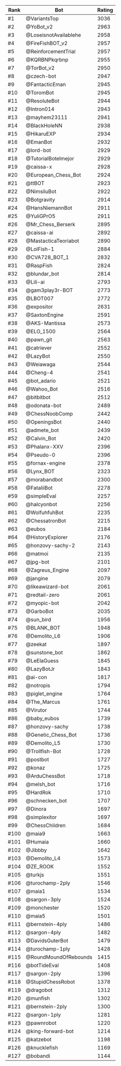 Rank|Bot|Rating
---|---|---
#1|@VariantsTop|3036
#2|@YoBot_v2|2963
#3|@LoseisnotAvailablehe|2958
#4|@FireFishBOT_v2|2957
#5|@ReinforcementTrial|2957
#6|@KQRBNPkqrbnp|2955
#7|@TorBot_v2|2950
#8|@czech-bot|2947
#9|@FantacticEman|2945
#10|@ToromBot|2945
#11|@ResoluteBot|2944
#12|@Intron014|2943
#13|@mayhem23111|2941
#14|@BlackHoleNN|2938
#15|@HikaruEXP|2934
#16|@EmanBot|2932
#17|@lord-bot|2929
#18|@TutorialBotelmejor|2929
#19|@caissa-x|2928
#20|@European_Chess_Bot|2924
#21|@ttBOT|2923
#22|@NimsiluBot|2922
#23|@Botgravity|2914
#24|@HansNiemannBot|2911
#25|@YuliGPrO5|2911
#26|@Mr_Chess_Berserk|2895
#27|@caissa-ai|2892
#28|@MastacticaTeoriabot|2890
#29|@LolFish-1|2884
#30|@CVA728_BOT_1|2832
#31|@RaspFish|2824
#32|@blundar_bot|2814
#33|@Lili-ai|2793
#34|@gam3play3r-BOT|2773
#35|@LBOT007|2772
#36|@expositor|2631
#37|@SaxtonEngine|2591
#38|@AKS-Mantissa|2573
#39|@ELO_1500|2564
#40|@pawn_git|2563
#41|@catriever|2552
#42|@LazyBot|2550
#43|@Weiawaga|2544
#44|@Cheng-4|2541
#45|@bot_adario|2521
#46|@Wahoo_Bot|2516
#47|@bitbitbot|2512
#48|@odonata-bot|2489
#49|@ChessNoobComp|2442
#50|@OpeningsBot|2440
#51|@admete_bot|2439
#52|@Calvin_Bot|2420
#53|@Phalanx-XXV|2396
#54|@Pseudo-0|2396
#55|@fornax-engine|2378
#56|@Lynx_BOT|2323
#57|@morabandbot|2300
#58|@FataliiBot|2278
#59|@simpleEval|2257
#60|@halcyonbot|2256
#61|@WolfuhfuhBot|2235
#62|@ChessatronBot|2215
#63|@eubos|2184
#64|@HistoryExplorer|2176
#65|@honzovy-sachy-2|2143
#66|@matmoi|2135
#67|@jpg-bot|2101
#68|@Zagreus_Engine|2097
#69|@jangine|2079
#70|@likeawizard-bot|2061
#71|@redtail-zero|2061
#72|@myopic-bot|2042
#73|@GarboBot|2035
#74|@sun_bird|1956
#75|@BLANK_BOT|1948
#76|@Demolito_L6|1906
#77|@zeekat|1897
#78|@sunstone_bot|1862
#79|@LeElaGuess|1845
#80|@LazyBotJr|1843
#81|@ai-con|1817
#82|@notropis|1794
#83|@piglet_engine|1764
#84|@The_Marcus|1761
#85|@Virutor|1744
#86|@baby_eubos|1739
#87|@honzovy-sachy|1738
#88|@Genetic_Chess_Bot|1736
#89|@Demolito_L5|1730
#90|@Trollfish-Bot|1728
#91|@postbot|1727
#92|@konaz|1725
#93|@ArduChessBot|1718
#94|@melsh_bot|1716
#95|@HardRok|1710
#96|@schnecken_bot|1707
#97|@Dinora|1697
#98|@simplexitor|1697
#99|@ChessChildren|1684
#100|@maia9|1663
#101|@Humaia|1660
#102|@Jibbby|1642
#103|@Demolito_L4|1573
#104|@ZE_ROOK|1552
#105|@turkjs|1551
#106|@turochamp-2ply|1546
#107|@maia1|1534
#108|@sargon-3ply|1524
#109|@monchester|1520
#110|@maia5|1501
#111|@bernstein-4ply|1486
#112|@sargon-4ply|1482
#113|@DavidsGuterBot|1479
#114|@turochamp-1ply|1428
#115|@RoundMoundOfRebounds|1415
#116|@botTideEval|1408
#117|@sargon-2ply|1396
#118|@StupidChessRobot|1378
#119|@dragobot|1312
#120|@munfish|1302
#121|@bernstein-2ply|1300
#122|@sargon-1ply|1281
#123|@pawnrobot|1220
#124|@king-forward-bot|1214
#125|@katzebot|1198
#126|@knucklefish|1169
#127|@bobandi|1144
